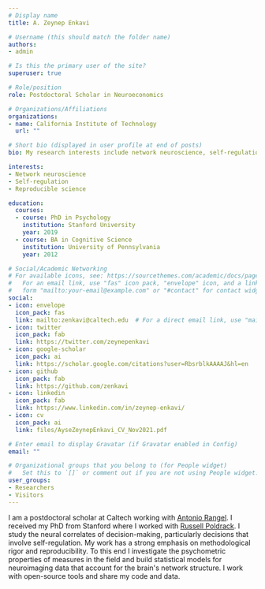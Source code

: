 ```yaml
---
# Display name
title: A. Zeynep Enkavi

# Username (this should match the folder name)
authors:
- admin

# Is this the primary user of the site?
superuser: true

# Role/position
role: Postdoctoral Scholar in Neuroeconomics

# Organizations/Affiliations
organizations:
- name: California Institute of Technology
  url: ""

# Short bio (displayed in user profile at end of posts)
bio: My research interests include network neuroscience, self-regulation and meta-analysis.

interests:
- Network neuroscience
- Self-regulation
- Reproducible science

education:
  courses:
  - course: PhD in Psychology
    institution: Stanford University
    year: 2019
  - course: BA in Cognitive Science
    institution: University of Pennsylvania
    year: 2012

# Social/Academic Networking
# For available icons, see: https://sourcethemes.com/academic/docs/page-builder/#icons
#   For an email link, use "fas" icon pack, "envelope" icon, and a link in the
#   form "mailto:your-email@example.com" or "#contact" for contact widget.
social:
- icon: envelope
  icon_pack: fas
  link: mailto:zenkavi@caltech.edu  # For a direct email link, use "mailto:test@example.org".
- icon: twitter
  icon_pack: fab
  link: https://twitter.com/zeynepenkavi
- icon: google-scholar
  icon_pack: ai
  link: https://scholar.google.com/citations?user=RbsrblkAAAAJ&hl=en
- icon: github
  icon_pack: fab
  link: https://github.com/zenkavi
- icon: linkedin
  icon_pack: fab
  link: https://www.linkedin.com/in/zeynep-enkavi/
- icon: cv
  icon_pack: ai
  link: files/AyseZeynepEnkavi_CV_Nov2021.pdf

# Enter email to display Gravatar (if Gravatar enabled in Config)
email: ""

# Organizational groups that you belong to (for People widget)
#   Set this to `[]` or comment out if you are not using People widget.
user_groups:
- Researchers
- Visitors
---
```


I am a postdoctoral scholar at Caltech working with [Antonio Rangel](http://www.hss.caltech.edu/people/antonio-rangel). I received my PhD from Stanford where I worked with [Russell Poldrack](https://profiles.stanford.edu/russell-poldrack). I study the neural correlates of decision-making, particularly decisions that involve self-regulation. My work has a strong emphasis on methodological rigor and reproducibility. To this end I investigate the psychometric properties of measures in the field and build statistical models for neuroimaging data that account for the brain's network structure. I work with open-source tools and share my code and data.
